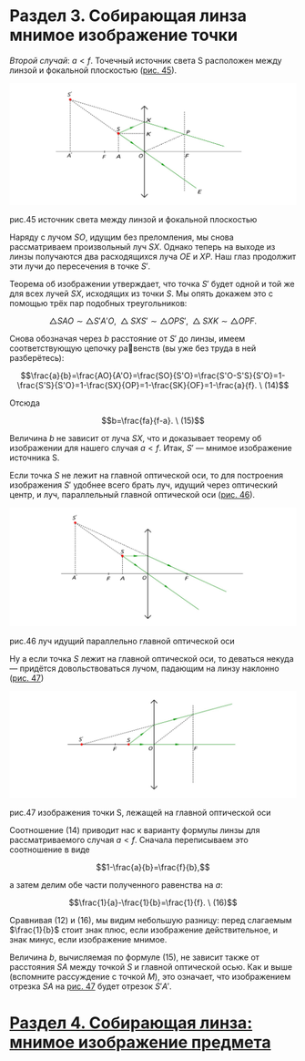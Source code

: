 # Раздел 3. Собирающая линза мнимое изображение точки

_Второй случай_: $a < f$. Точечный источник света S расположен между линзой и фокальной плоскостью ([рис. 45](/image/Рисунок45.jpg)).

![Случай a < f: мнимое изображение точки](/image/Рисунок45.jpg)

рис.45 источник света между линзой и фокальной плоскостью 

Наряду с лучом $SO$, идущим без преломления, мы снова рассматриваем произвольный луч $SX$. Однако теперь на выходе из линзы получаются два расходящихся луча $OE$ и $XP$. Наш глаз продолжит эти лучи до пересечения в точке $S'$.

Теорема об изображении утверждает, что точка $S'$ будет одной и той же для всех лучей $SX$, исходящих из точки $S$. Мы опять докажем это с помощью трёх пар подобных треугольников:

$$\bigtriangleup SAO ∼ \bigtriangleup S'A'O,\ \bigtriangleup SXS' ∼ \bigtriangleup OPS',\ \bigtriangleup SXK ∼ \bigtriangleup OPF.$$

Снова обозначая через $b$ расстояние от $S'$ до линзы, имеем соответствующую цепочку равенств (вы уже без труда в ней разберётесь):

$$\frac{a}{b}=\frac{AO}{A'O}=\frac{SO}{S'O}=\frac{S'O-S'S}{S'O}=1-\frac{S'S}{S'O}=1-\frac{SX}{OP}=1-\frac{SK}{OF}=1-\frac{a}{f}. \ (14)$$

Отсюда

$$b=\frac{fa}{f-a}. \ (15)$$

Величина $b$ не зависит от луча $SX$, что и доказывает теорему об изображении для нашего случая $a < f$. Итак, $S'$ — мнимое изображение источника S.

Если точка $S$ не лежит на главной оптической оси, то для построения изображения $S'$ удобнее всего брать луч, идущий через оптический центр, и луч, параллельный главной оптической оси ([рис. 46](/image/Рисунок46.jpg)).

![Построение изображения точки S, не лежащей на главной оптической оси](/image/Рисунок46.jpg)

рис.46 луч идущий параллельно главной оптической оси

Ну а если точка $S$ лежит на главной оптической оси, то деваться некуда — придётся довольствоваться лучом, падающим на линзу наклонно ([рис. 47](/image/Рисунок47.jpg))

![ изображения точки S, лежащей на главной оптической оПостроениеси](/image/Рисунок47.jpg)

рис.47 изображения точки S, лежащей на главной оптической оси

Соотношение (14) приводит нас к варианту формулы линзы для рассматриваемого случая $a < f$. Сначала переписываем это соотношение в виде

$$1-\frac{a}{b}=\frac{f}{b},$$

а затем делим обе части полученного равенства на $a$:

$$\frac{1}{a}-\frac{1}{b}=\frac{1}{f}. \ (16)$$

Сравнивая (12) и (16), мы видим небольшую разницу: перед слагаемым $\frac{1}{b}$ стоит знак плюс, если изображение действительное, и знак минус, если изображение мнимое.

Величина $b$, вычисляемая по формуле (15), не зависит также от расстояния $SA$ между точкой $S$ и главной оптической осью. Как и выше (вспомните рассуждение с точкой $M$), это означает, что изображением отрезка $SA$ на [рис. 47](/image/Рисунок47.jpg) будет отрезок $S'A'$. 
# [Раздел 4. Собирающая линза: мнимое изображение предмета](/Тонкие%20линзы.%20Построение%20изображений/Собирающая%20линза%3A%20мнимое%20изображение%20предмета.md)
